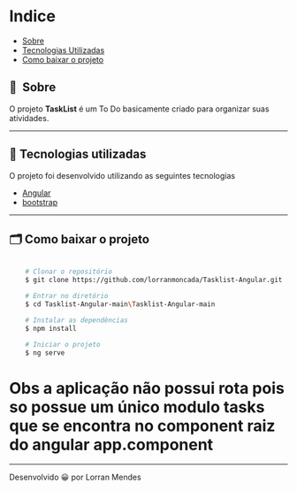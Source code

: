 # Indice

- [Sobre](#-sobre)
- [Tecnologias Utilizadas](#-tecnologias-utilizadas)
- [Como baixar o projeto](#-como-baixar-o-projeto)

## 🔖&nbsp; Sobre

O projeto **TaskList** é um To Do basicamente criado para organizar suas atividades.

---

## 🚀 Tecnologias utilizadas

O projeto foi desenvolvido utilizando as seguintes tecnologias

- [Angular](https://angular.io/)
- [bootstrap](https://getbootstrap.com.br/)

---

## 🗂 Como baixar o projeto

```bash

    # Clonar o repositório
    $ git clone https://github.com/lorranmoncada/Tasklist-Angular.git

    # Entrar no diretório
    $ cd Tasklist-Angular-main\Tasklist-Angular-main  

    # Instalar as dependências
    $ npm install

    # Iniciar o projeto
    $ ng serve
```
  # Obs a aplicação não possui rota pois so possue um único modulo tasks que se encontra no component raiz do angular app.component
---

Desenvolvido 😀 por Lorran Mendes 
